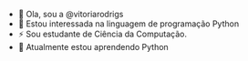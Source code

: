 - 👋 Ola, sou a @vitoriarodrigs
- 👀 Estou interessada na linguagem de programação Python 
- ⚡ Sou estudante de Ciência da Computação. 
- 🌱 Atualmente estou aprendendo Python

<!---
vitoriarodrigs/vitoriarodrigs is a ✨ special ✨ repository because its `README.md` (this file) appears on your GitHub profile.
You can click the Preview link to take a look at your changes.
--->
